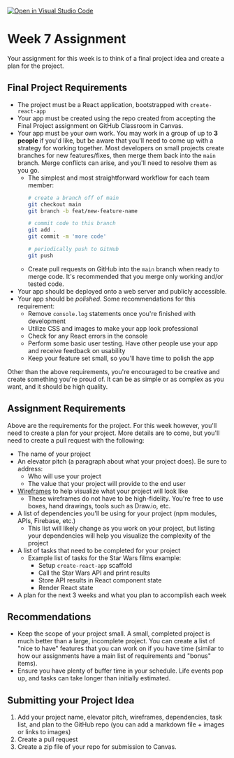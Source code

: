 [![Open in Visual Studio Code](https://classroom.github.com/assets/open-in-vscode-c66648af7eb3fe8bc4f294546bfd86ef473780cde1dea487d3c4ff354943c9ae.svg)](https://classroom.github.com/online_ide?assignment_repo_id=10323353&assignment_repo_type=AssignmentRepo)
# Week 7 Assignment

Your assignment for this week is to think of a final project idea and create a plan for the project.

## Final Project Requirements

* The project must be a React application, bootstrapped with `create-react-app`
* Your app must be created using the repo created from accepting the Final Project assignment on GitHub Classroom in Canvas.
* Your app must be your own work. You may work in a group of up to **3 people** if you'd like, but be aware that you'll need to come up with a strategy for working together. Most developers on small projects create branches for new features/fixes, then merge them back into the `main` branch. Merge conflicts can arise, and you'll need to resolve them as you go.
  * The simplest and most straightforward workflow for each team member:
    ```bash
    # create a branch off of main
    git checkout main
    git branch -b feat/new-feature-name

    # commit code to this branch
    git add .
    git commit -m 'more code'

    # periodically push to GitHub
    git push
    ```
  * Create pull requests on GitHub into the `main` branch when ready to merge code. It's recommended that you merge only working and/or tested code.
* Your app should be deployed onto a web server and publicly accessible.
* Your app should be *polished*. Some recommendations for this requirement:
  * Remove `console.log` statements once you're finished with development
  * Utilize CSS and images to make your app look professional
  * Check for any React errors in the console
  * Perform some basic user testing. Have other people use your app and receive feedback on usability
  * Keep your feature set small, so you'll have time to polish the app

Other than the above requirements, you're encouraged to be creative and create something you're proud of. It can be as simple or as complex as you want, and it should be high quality.

## Assignment Requirements

Above are the requirements for the project. For this week however, you'll need to create a plan for your project. More details are to come, but you'll need to create a pull request with the following:

* The name of your project
* An elevator pitch (a paragraph about what your project does). Be sure to address:
  * Who will use your project
  * The value that your project will provide to the end user
* [Wireframes](https://en.wikipedia.org/wiki/Website_wireframe) to help visualize what your project will look like
  * These wireframes do not have to be high-fidelity. You're free to use boxes, hand drawings, tools such as Draw.io, etc.
* A list of dependencies you'll be using for your project (npm modules, APIs, Firebase, etc.)
  * This list will likely change as you work on your project, but listing your dependencies will help you visualize the complexity of the project
* A list of tasks that need to be completed for your project
  * Example list of tasks for the Star Wars films example:
    * Setup `create-react-app` scaffold
    * Call the Star Wars API and print results
    * Store API results in React component state
    * Render React state
* A plan for the next 3 weeks and what you plan to accomplish each week

## Recommendations

* Keep the scope of your project small. A small, completed project is much better than a large, incomplete project. You can create a list of "nice to have" features that you can work on if you have time (similar to how our assignments have a main list of requirements and "bonus" items).
* Ensure you have plenty of buffer time in your schedule. Life events pop up, and tasks can take longer than initially estimated.

## Submitting your Project Idea

1. Add your project name, elevator pitch, wireframes, dependencies, task list, and plan to the GitHub repo (you can add a markdown file + images or links to images)
2. Create a pull request
3. Create a zip file of your repo for submission to Canvas.

